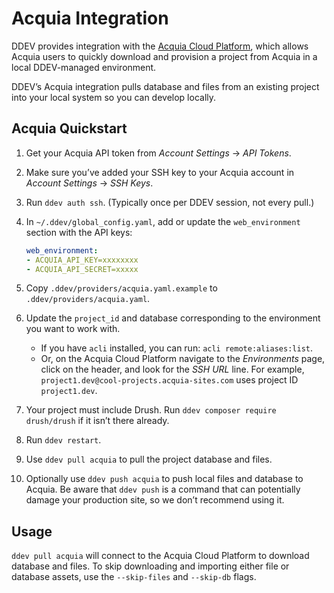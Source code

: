 # Acquia Integration

DDEV provides integration with the [Acquia Cloud Platform](https://www.acquia.com/choosing-right-acquia-cloud-platform), which allows Acquia users to quickly download and provision a project from Acquia in a local DDEV-managed environment.

DDEV’s Acquia integration pulls database and files from an existing project into your local system so you can develop locally.

## Acquia Quickstart

1. Get your Acquia API token from *Account Settings* → *API Tokens*.
2. Make sure you’ve added your SSH key to your Acquia account in *Account Settings* → *SSH Keys*.
3. Run `ddev auth ssh`. (Typically once per DDEV session, not every pull.)
4. In `~/.ddev/global_config.yaml`, add or update the `web_environment` section with the API keys:

   ```yaml
   web_environment:
   - ACQUIA_API_KEY=xxxxxxxx
   - ACQUIA_API_SECRET=xxxxx
   ```

5. Copy `.ddev/providers/acquia.yaml.example` to `.ddev/providers/acquia.yaml`.
6. Update the `project_id` and database corresponding to the environment you want to work with.
   - If you have `acli` installed, you can run: `acli remote:aliases:list`.
   - Or, on the Acquia Cloud Platform navigate to the *Environments* page, click on the header, and look for the *SSH URL* line. For example, `project1.dev@cool-projects.acquia-sites.com` uses project ID `project1.dev`.
7. Your project must include Drush. Run `ddev composer require drush/drush` if it isn’t there already.
8. Run `ddev restart`.
9. Use `ddev pull acquia` to pull the project database and files.
10. Optionally use `ddev push acquia` to push local files and database to Acquia. Be aware that `ddev push` is a command that can potentially damage your production site, so we don’t recommend using it.

## Usage

`ddev pull acquia` will connect to the Acquia Cloud Platform to download database and files. To skip downloading and importing either file or database assets, use the `--skip-files` and `--skip-db` flags.
